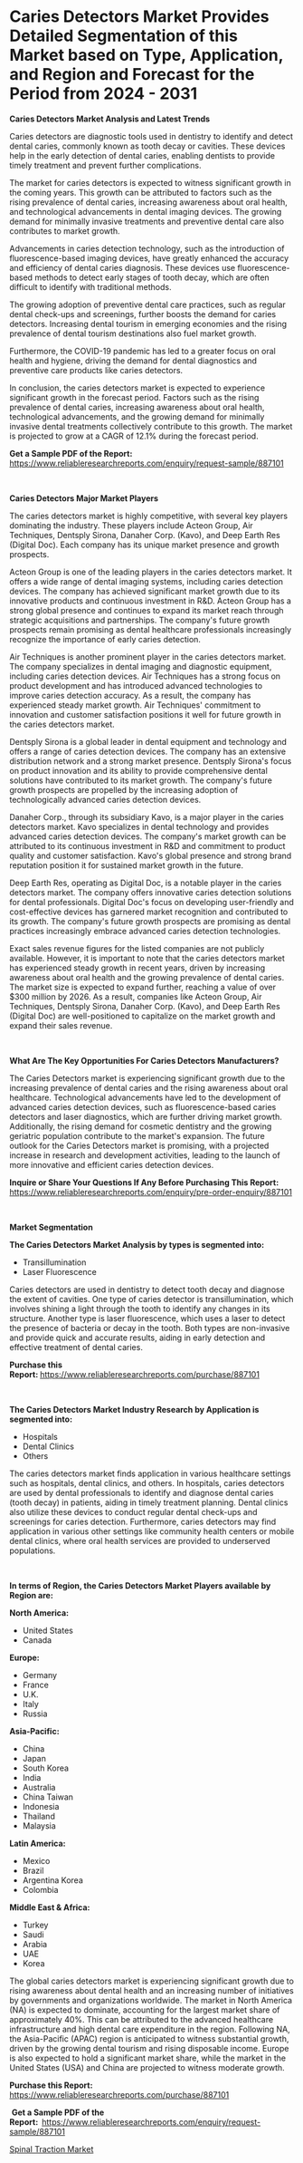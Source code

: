 <p><h1>Caries Detectors Market Provides Detailed Segmentation of this Market based on Type, Application, and Region and Forecast for the Period from 2024 - 2031</h1></p><p><strong>Caries Detectors Market Analysis and Latest Trends</strong></p>
<p><p>Caries detectors are diagnostic tools used in dentistry to identify and detect dental caries, commonly known as tooth decay or cavities. These devices help in the early detection of dental caries, enabling dentists to provide timely treatment and prevent further complications.</p><p>The market for caries detectors is expected to witness significant growth in the coming years. This growth can be attributed to factors such as the rising prevalence of dental caries, increasing awareness about oral health, and technological advancements in dental imaging devices. The growing demand for minimally invasive treatments and preventive dental care also contributes to market growth.</p><p>Advancements in caries detection technology, such as the introduction of fluorescence-based imaging devices, have greatly enhanced the accuracy and efficiency of dental caries diagnosis. These devices use fluorescence-based methods to detect early stages of tooth decay, which are often difficult to identify with traditional methods.</p><p>The growing adoption of preventive dental care practices, such as regular dental check-ups and screenings, further boosts the demand for caries detectors. Increasing dental tourism in emerging economies and the rising prevalence of dental tourism destinations also fuel market growth.</p><p>Furthermore, the COVID-19 pandemic has led to a greater focus on oral health and hygiene, driving the demand for dental diagnostics and preventive care products like caries detectors.</p><p>In conclusion, the caries detectors market is expected to experience significant growth in the forecast period. Factors such as the rising prevalence of dental caries, increasing awareness about oral health, technological advancements, and the growing demand for minimally invasive dental treatments collectively contribute to this growth. The market is projected to grow at a CAGR of 12.1% during the forecast period.</p></p>
<p><strong>Get a Sample PDF of the Report:&nbsp;</strong> <a href="https://www.reliableresearchreports.com/enquiry/request-sample/887101">https://www.reliableresearchreports.com/enquiry/request-sample/887101</a></p>
<p>&nbsp;</p>
<p><strong>Caries Detectors Major Market Players</strong></p>
<p><p>The caries detectors market is highly competitive, with several key players dominating the industry. These players include Acteon Group, Air Techniques, Dentsply Sirona, Danaher Corp. (Kavo), and Deep Earth Res (Digital Doc). Each company has its unique market presence and growth prospects.</p><p>Acteon Group is one of the leading players in the caries detectors market. It offers a wide range of dental imaging systems, including caries detection devices. The company has achieved significant market growth due to its innovative products and continuous investment in R&D. Acteon Group has a strong global presence and continues to expand its market reach through strategic acquisitions and partnerships. The company's future growth prospects remain promising as dental healthcare professionals increasingly recognize the importance of early caries detection.</p><p>Air Techniques is another prominent player in the caries detectors market. The company specializes in dental imaging and diagnostic equipment, including caries detection devices. Air Techniques has a strong focus on product development and has introduced advanced technologies to improve caries detection accuracy. As a result, the company has experienced steady market growth. Air Techniques' commitment to innovation and customer satisfaction positions it well for future growth in the caries detectors market.</p><p>Dentsply Sirona is a global leader in dental equipment and technology and offers a range of caries detection devices. The company has an extensive distribution network and a strong market presence. Dentsply Sirona's focus on product innovation and its ability to provide comprehensive dental solutions have contributed to its market growth. The company's future growth prospects are propelled by the increasing adoption of technologically advanced caries detection devices.</p><p>Danaher Corp., through its subsidiary Kavo, is a major player in the caries detectors market. Kavo specializes in dental technology and provides advanced caries detection devices. The company's market growth can be attributed to its continuous investment in R&D and commitment to product quality and customer satisfaction. Kavo's global presence and strong brand reputation position it for sustained market growth in the future.</p><p>Deep Earth Res, operating as Digital Doc, is a notable player in the caries detectors market. The company offers innovative caries detection solutions for dental professionals. Digital Doc's focus on developing user-friendly and cost-effective devices has garnered market recognition and contributed to its growth. The company's future growth prospects are promising as dental practices increasingly embrace advanced caries detection technologies.</p><p>Exact sales revenue figures for the listed companies are not publicly available. However, it is important to note that the caries detectors market has experienced steady growth in recent years, driven by increasing awareness about oral health and the growing prevalence of dental caries. The market size is expected to expand further, reaching a value of over $300 million by 2026. As a result, companies like Acteon Group, Air Techniques, Dentsply Sirona, Danaher Corp. (Kavo), and Deep Earth Res (Digital Doc) are well-positioned to capitalize on the market growth and expand their sales revenue.</p></p>
<p>&nbsp;</p>
<p><strong>What Are The Key Opportunities For Caries Detectors Manufacturers?</strong></p>
<p><p>The Caries Detectors market is experiencing significant growth due to the increasing prevalence of dental caries and the rising awareness about oral healthcare. Technological advancements have led to the development of advanced caries detection devices, such as fluorescence-based caries detectors and laser diagnostics, which are further driving market growth. Additionally, the rising demand for cosmetic dentistry and the growing geriatric population contribute to the market's expansion. The future outlook for the Caries Detectors market is promising, with a projected increase in research and development activities, leading to the launch of more innovative and efficient caries detection devices.</p></p>
<p><strong>Inquire or Share Your Questions If Any Before Purchasing This Report:</strong> <a href="https://www.reliableresearchreports.com/enquiry/pre-order-enquiry/887101">https://www.reliableresearchreports.com/enquiry/pre-order-enquiry/887101</a></p>
<p>&nbsp;</p>
<p><strong>Market Segmentation</strong></p>
<p><strong>The Caries Detectors Market Analysis by types is segmented into:</strong></p>
<p><ul><li>Transillumination</li><li>Laser Fluorescence</li></ul></p>
<p><p>Caries detectors are used in dentistry to detect tooth decay and diagnose the extent of cavities. One type of caries detector is transillumination, which involves shining a light through the tooth to identify any changes in its structure. Another type is laser fluorescence, which uses a laser to detect the presence of bacteria or decay in the tooth. Both types are non-invasive and provide quick and accurate results, aiding in early detection and effective treatment of dental caries.</p></p>
<p><strong>Purchase this Report:&nbsp;</strong><a href="https://www.reliableresearchreports.com/purchase/887101">https://www.reliableresearchreports.com/purchase/887101</a></p>
<p>&nbsp;</p>
<p><strong>The Caries Detectors Market Industry Research by Application is segmented into:</strong></p>
<p><ul><li>Hospitals</li><li>Dental Clinics</li><li>Others</li></ul></p>
<p><p>The caries detectors market finds application in various healthcare settings such as hospitals, dental clinics, and others. In hospitals, caries detectors are used by dental professionals to identify and diagnose dental caries (tooth decay) in patients, aiding in timely treatment planning. Dental clinics also utilize these devices to conduct regular dental check-ups and screenings for caries detection. Furthermore, caries detectors may find application in various other settings like community health centers or mobile dental clinics, where oral health services are provided to underserved populations.</p></p>
<p>&nbsp;</p>
<p><strong>In terms of Region, the Caries Detectors Market Players available by Region are:</strong></p>
<p>
    <p> <strong> North America: </strong>
        <ul>
            <li>United States</li>
            <li>Canada</li>
        </ul>
        </p> 
    <p> <strong> Europe: </strong>
        <ul>
            <li>Germany</li>
            <li>France</li>
            <li>U.K.</li>
            <li>Italy</li>
            <li>Russia</li>
        </ul>
        </p> 
    <p> <strong> Asia-Pacific: </strong>
        <ul>
            <li>China</li>
            <li>Japan</li>
            <li>South Korea</li>
            <li>India</li>
            <li>Australia</li>
            <li>China Taiwan</li>
            <li>Indonesia</li>
            <li>Thailand</li>
            <li>Malaysia</li>
        </ul>
        </p> 
    <p> <strong> Latin America: </strong>
        <ul>
            <li>Mexico</li>
            <li>Brazil</li>
            <li>Argentina Korea</li>
            <li>Colombia</li>
        </ul>
        </p> 
    <p> <strong> Middle East & Africa: </strong>
        <ul>
            <li>Turkey</li>
            <li>Saudi</li>
            <li>Arabia</li>
            <li>UAE</li>
            <li>Korea</li>
        </ul>
    </p>
    </p>
<p><p>The global caries detectors market is experiencing significant growth due to rising awareness about dental health and an increasing number of initiatives by governments and organizations worldwide. The market in North America (NA) is expected to dominate, accounting for the largest market share of approximately 40%. This can be attributed to the advanced healthcare infrastructure and high dental care expenditure in the region. Following NA, the Asia-Pacific (APAC) region is anticipated to witness substantial growth, driven by the growing dental tourism and rising disposable income. Europe is also expected to hold a significant market share, while the market in the United States (USA) and China are projected to witness moderate growth.</p></p>
<p><strong>Purchase this Report: </strong><a href="https://www.reliableresearchreports.com/purchase/887101">https://www.reliableresearchreports.com/purchase/887101</a></p>
<p>&nbsp;<strong>Get a Sample PDF of the Report:&nbsp;&nbsp;</strong><a href="https://www.reliableresearchreports.com/enquiry/request-sample/887101">https://www.reliableresearchreports.com/enquiry/request-sample/887101</a></p>
<p><strong></strong></p>
<p><p><a href="https://github.com/zebdakicsin/Market-Research-Report-List-2/blob/main/spinal-traction-market.md">Spinal Traction Market</a></p></p>